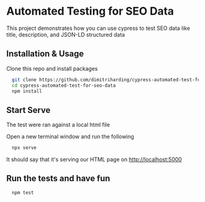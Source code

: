 # Automated Testing for SEO Data

This project demonstrates how you can use cypress to test SEO data like title, description, and JSON-LD structured data

## Installation & Usage

Clone this repo and install packages

```bash
  git clone https://github.com/dimitriharding/cypress-automated-test-for-seo-data
  cd cypress-automated-test-for-seo-data
  npm install
```

## Start Serve

The test were ran against a local html file

Open a new terminal window and run the following

```bash
  npx serve
```

It should say that it's serving our HTML page on <http://localhost:5000>

## Run the tests and have fun

```bash
  npm test
```
